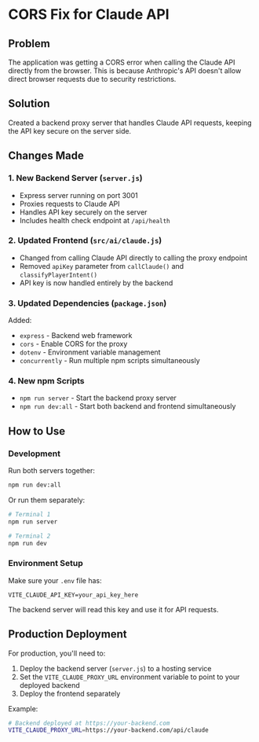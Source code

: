 # CORS Fix for Claude API

## Problem
The application was getting a CORS error when calling the Claude API directly from the browser. This is because Anthropic's API doesn't allow direct browser requests due to security restrictions.

## Solution
Created a backend proxy server that handles Claude API requests, keeping the API key secure on the server side.

## Changes Made

### 1. New Backend Server (`server.js`)
- Express server running on port 3001
- Proxies requests to Claude API
- Handles API key securely on the server
- Includes health check endpoint at `/api/health`

### 2. Updated Frontend (`src/ai/claude.js`)
- Changed from calling Claude API directly to calling the proxy endpoint
- Removed `apiKey` parameter from `callClaude()` and `classifyPlayerIntent()`
- API key is now handled entirely by the backend

### 3. Updated Dependencies (`package.json`)
Added:
- `express` - Backend web framework
- `cors` - Enable CORS for the proxy
- `dotenv` - Environment variable management
- `concurrently` - Run multiple npm scripts simultaneously

### 4. New npm Scripts
- `npm run server` - Start the backend proxy server
- `npm run dev:all` - Start both backend and frontend simultaneously

## How to Use

### Development
Run both servers together:
```bash
npm run dev:all
```

Or run them separately:
```bash
# Terminal 1
npm run server

# Terminal 2
npm run dev
```

### Environment Setup
Make sure your `.env` file has:
```
VITE_CLAUDE_API_KEY=your_api_key_here
```

The backend server will read this key and use it for API requests.

## Production Deployment
For production, you'll need to:
1. Deploy the backend server (`server.js`) to a hosting service
2. Set the `VITE_CLAUDE_PROXY_URL` environment variable to point to your deployed backend
3. Deploy the frontend separately

Example:
```bash
# Backend deployed at https://your-backend.com
VITE_CLAUDE_PROXY_URL=https://your-backend.com/api/claude
```
